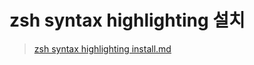 # zsh syntax highlighting 설치

> [zsh syntax highlighting install.md](https://github.com/zsh-users/zsh-syntax-highlighting/blob/master/INSTALL.md)
